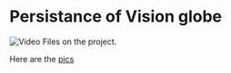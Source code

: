 # Persistance of Vision globe

![Video](https://lh3.googleusercontent.com/W7DV-fzczQ1uczT9MFHcnH9WCcDD7eZsQZ6gkcRFfyXTBiWAhu_R2A2iK0rAcB9nxndRiq3MGhleHCv7ARE-9aPrINlhZWnB9WWD5yP-TWssvmbPieBHz0ODnqKbbOQC9peH27YYvAUYpOIeE2NjXChyJL-gvoLuZthznxNkni8ZhDbhEFSVQVS3GBUk5Fk52uSCinWhTSqu6FES8cGDOh2MZh6A_UzdVY8ae-KGF_MF2zkHiIJnePRiQPuEcSVZnhTDzrHKas_on5JVUw8o5bbaQz7AGNFGu6cq5jTk2WjC1RZpQbXtXzNAc7KThLR3jojgri5t2AiQ472wrZZ-UwBvYWDWjwJUiQUX15C1gUICOqA8sODoS4s01K-GYpz87x6NplS9jSuWeMwxEXkRqS_wf7amejgGHc9E3kT5f8_UyHWBvHP4HFkvmOX7gG5lCy86I3Djswft2Z5WAD2wata-qLSrSfGNSEIPcfHo9EMTVdi9t3ZzJO8_d45PlcsVuISmVJa45W0fikH7h3ro7b4RKxbiW4rjaIxTyeCNhs_oVLMm85MgPx2AZCKrDeSgysc0CyVok4MYi-i-dmawl1PZ5rFybqFn=w2654-h1493-no)
Files on the project.

Here are the [pics](https://goo.gl/w6Ecz0)
